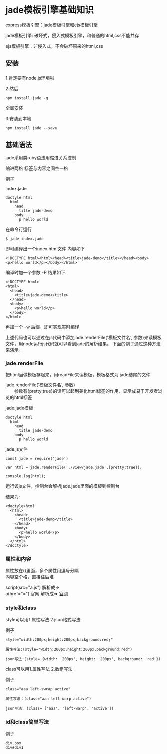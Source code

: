 # jade模板引擎基础知识  

express模板引擎：jade模板引擎和ejs模板引擎

jade模板引擎: 破坏式，侵入式模板引擎，和普通的html,css不能共存

ejs模板引擎：非侵入式，不会破坏原来的html,css


## 安装

### 
1.肯定要有node.js环境啦

2.然后
```
npm install jade -g
```
全局安装  

3.安装到本地
```
npm install jade --save
```

## 基础语法

jade采用类ruby语法用缩进关系控制

缩进两格  标签与内容之间空一格

例子

index.jade
```
doctyle html
  html
    head
      title jade-demo
    body
      p hello world
```
在命令行运行

```
$ jade index.jade
```
即可编译出一个index.html文件
内容如下
```
<!DOCTYPE html><html><head><title>jade-demo</title></head><body><p>hello world</p></body></html>
```
编译时加一个参数 -P  结果如下
```
<!DOCTYPE html>
<html>
  <head>
    <title>jade-demo</title>
  </head>
  <body>
    <p>hello world</p>
  </body>
</html>
```
再加一个 -w 后缀，即可实现实时编译  

上述代码也可以通过在js代码中添加jade.renderFile('模板文件名', 参数)来读模板文件，用node运行js代码就可以看到jade的解析结果。
下面的例子通过这种方法来演示。

### jade.renderFile  

把html当做模板存起来，用readFile来读模板，模板格式为.jade结尾的文件   

jade.renderFile('模板文件名', 参数)  
　　参数有{pretty:true}的话可以起到美化html标签的作用，显示成易于开发者浏览的html标签  

jade.jade模板
```
doctyle html
  html
    head
      title jade-demo
    body
      p hello world
```  

jade.js文件
```
const jade = require('jade')

var html = jade.renderFile('./view/jade.jade',{pretty:true});

console.log(html);

```  
运行该js文件，控制台会解析jade.jade里面的模板到控制台  

结果为:
```
<doctyle>html
  <html>
    <head>
      <title>jade-demo</title>
    </head>
    <body>
      <p>hello world</p>
    </body>
  </html>
</doctyle>
```

### 属性和内容  

属性放在()里面，多个属性用逗号分隔  
内容空个格，直接往后堆  

script(src="a.js") 解析成=> <script src="a.js"></script>  
a(href="=") 官网 解析成=> <a href="">官网</a>

### style和class

style可以用1.属性写法 2.json格式写法

例子  

```
style="width:200px;height:200px;background:red;"

属性写法:(style="width:200px;height:200px;background:red")

json写法:(style= {width: '200px', height: '200px', background: 'red'})
```

class可以用1.属性写法 2.数组写法  

例子

```
class="aaa left-swrap active"

属性写法：(class="aaa left-warp active")

json写法: (class= ['aaa', 'left-warp', 'active'])
```
### id和class简单写法  

例子
```
div.box
div#div1
```























